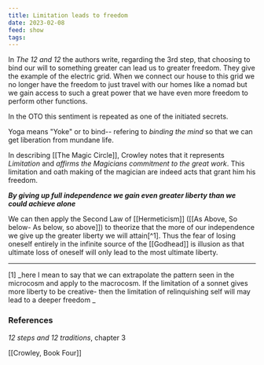 ```yaml
---
title: Limitation leads to freedom
date: 2023-02-08
feed: show
tags:
---
```


In *The 12 and 12* the authors write, regarding the 3rd step, that choosing to bind our will to something greater can lead us to greater freedom. They give the example of the electric grid. When we connect our house to this grid we no longer have the freedom to just travel with our homes like a nomad but we gain access to such a great power that we have even more freedom to perform other functions.

In the OTO this sentiment is repeated as one of the initiated secrets.

Yoga means "Yoke" or to bind-- refering to *binding the mind* so that we can get liberation from mundane life. 

In describing [[The Magic Circle]], Crowley notes that it represents *Limitation* and *affirms the Magicians commitment to the great work*. This limitation and oath making of the magician are indeed acts that grant him his freedom.

***By giving up full independence we gain even greater liberty than we could achieve alone***

We can then apply the Second Law of [[Hermeticism]] ([[As Above, So below- As below, so above]]) to theorize that the more of our independence we give up the greater liberty we will attain[^1]. Thus the fear of losing oneself entirely in the infinite source of the [[Godhead]] is illusion as that ultimate loss of oneself will only lead to the most ultimate liberty. 
___
[1] _here I mean to say that we can extrapolate the pattern seen in the microcosm and apply to the macrocosm. If the limitation of a sonnet gives more liberty to be creative- then the limitation of relinquishing self will may lead to a deeper freedom _
### References

*12 steps and 12 traditions*, chapter 3

[[Crowley, Book Four]]
